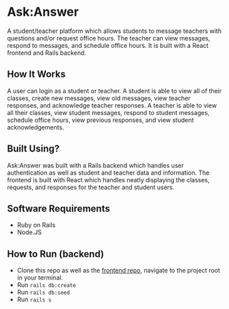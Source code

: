 # Ask:Answer

A student/teacher platform which allows students to message teachers with questions and/or request office hours. The teacher can view messages, respond to messages, and schedule office hours. It is built with a React frontend and Rails backend.

## How It Works

A user can login as a student or teacher. A student is able to view all of their classes, create new messages, view old messages, view teacher responses, and acknowledge teacher responses. A teacher is able to view all their classes, view student messages, respond to student messages, schedule office hours, view previous responses, and view student acknowledgements. 

## Built Using?

Ask:Answer was built with a Rails backend which handles user authentication as well as student and teacher data and information. The frontend is built with React which handles neatly displaying the classes, requests, and responses for the teacher and student users. 

## Software Requirements

- Ruby on Rails
- Node.JS

## How to Run (backend)

- Clone this repo as well as the [frontend repo](https://github.com/dbsk11/AskAnswerFrontEnd), navigate to the project root in your terminal.
- Run `rails db:create`
- Run `rails db:seed`
- Run `rails s`
